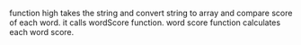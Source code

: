 function high takes the string and convert string to array and compare score of each word.
it calls wordScore function. word score function calculates each word score.
